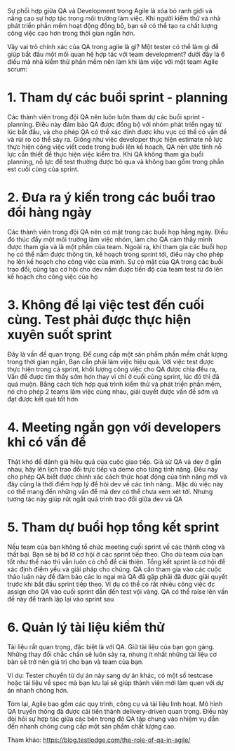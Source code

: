 Sự phối hợp giữa QA và Development trong Agile là xóa bỏ ranh giới và nâng cao sự hợp tác trong môi trường làm việc. Khi người kiểm thử và nhà phát triển phần mềm hoạt động đồng bộ, bạn sẽ có thể tạo ra chất lượng công việc cao hơn trong thời gian ngắn hơn.

Vậy vai trò chính xác của QA trong agile là gì?
Một tester có thể làm gì để giúp bắt đầu một mối quan hệ hợp tác với team development? dưới đây là 6 điều mà nhà kiểm thử phần mềm nên làm khi làm việc với một team Agile scrum:

# 1. Tham dự các buổi sprint - planning
Các thành viên trong đội QA nên luôn luôn tham dự các buổi sprint -planning. Điều này đảm bảo QA được đồng bộ với nhóm phát triển ngay từ lúc bắt đầu, và cho phép QA có thể xác định được khu vực có thể có vấn đề và rủi ro có  thể sảy ra. 
Giống như việc developer thực hiện estimate nỗ lực thực hiện công việc viết code trong buổi lên kế hoạch, QA nên ước tính nỗ lực cần thiết để thực hiện việc kiểm tra. Khi QA không tham gia buổi planning, nỗ lực để test thường được bỏ qua và không bao gồm trong phần est cuối cùng của sprint.

# 2. Đưa ra ý kiến trong các buổi trao đổi hàng ngày
Các thành viên trong đội QA nên có mặt trong các buổi họp hằng ngày. Điều đó thúc đẩy một môi trường làm việc nhóm, làm cho QA cảm thấy mình được tham gia và là một phần của team. Ngoài ra, khi tham gia các buổi họp họ có thể nắm được thông tin, kế hoạch trong sprint tới, điều này cho phép họ lên kế hoạch cho công việc của mình. 
Sự có mặt của QA trong các buổi trao đổi, cũng tạo cơ hội cho dev nắm được tiến độ của team test từ đó lên kế hoạch cho công việc của họ

# 3. Không để lại việc test đến cuối cùng. Test phải được thực hiện xuyên suốt sprint
Đây là vấn đề quan trọng. Để cung cấp một sản phẩm phần mềm chất lượng trong thời gian ngắn, Bạn cần phải làm việc hiệu quả. Với việc test được thực hiện trong cả sprint, khối lượng công việc cho QA được chia đều ra, Vấn đề được tìm thấy sớm hơn thay vì chỉ ở cuối cùng sprint, lúc đó thì đã quá muộn. Bằng cách tích hợp quá trình kiểm thử và phát triển phần mềm, nó cho phép 2 teams làm việc cùng nhau, giải quyết được vấn đề sớm và đạt được kết quả tốt hơn
# 4. Meeting ngắn gọn với developers khi có  vấn đề 
Thật khó để đánh giá hiệu quả của cuộc giao tiếp. Giả sử QA và dev ở gần nhau, hãy lên lịch trao đổi trực tiếp và demo cho từng tính năng. Đều này cho phép QA biết được chính xác cách thức hoạt động của tính năng mới và đây cũng là thời điểm hợp lý để hỏi dev về các tính năng.. Mặc dù việc này  có thể mang đến những vấn đề mà dev có thể chưa xem xét tới. Nhưng tương tác này giúp rút ngắt quá trình trao đổi giữa dev và QA

# 5. Tham dự buổi họp tổng kết sprint
Nếu team của bạn không tổ chức meeting cuối sprint về các thành công và thất bại. Bạn sẽ bị bở lỡ cơ hội ở các sprint tiếp theo. Cho dù team của bạn tốt như thế nào thì vẫn luôn có chỗ để cải thiện. Tổng kết sprint là cơ hội để xác định điểm yếu và giải pháp cho chúng. QA cần tham gia vào các cuộc thảo luận này để đảm bảo các lo ngại mà QA đã gặp phải đã được giải quyết trước khi bắt đầu sprint tiếp theo. Ví dụ có thể có rất nhiều công việc đc assign cho QA vào cuối sprint dẫn đến test vội vàng. QA có thể raise lên vấn đề này để tránh lặp lại vào sprint sau

# 6. Quản lý tài liệu kiểm thử
Tài liệu rất quan trọng, đặc biệt là với QA. Giữ tài liệu của bạn gọn gàng. Những thay đổi chắc chắn sẽ luôn sảy ra, nhưng ít nhất những tài liệu cơ bản sẽ trở nên giá trị cho bạn và team của bạn.

Ví dụ: Tester chuyển từ dự án này sang dự án khác, có một số testcase  hoặc tài liệu về spec mà bạn lưu lại sẽ giúp thành viên mới làm quen với dự án nhanh chóng hơn.

Tóm lại, Agile bao gồm các quy trình, công cụ và tài liệu linh hoạt. Mô hình QA truyển thống đã được cải tiến thành delivery-driven quan trọng. Điều này đòi hỏi sự hợp tác giữa các bên trong đó QA tập chung vào nhiệm vụ dẫn đến nhanh chóng cung cấp một sản phẩm chất lượng cao.

Tham khảo: https://blog.testlodge.com/the-role-of-qa-in-agile/